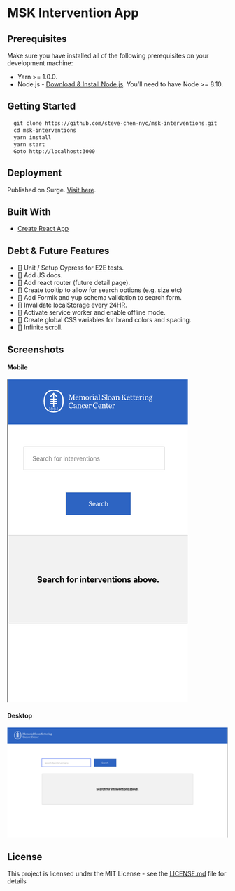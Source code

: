 # MSK Intervention App

## Prerequisites

Make sure you have installed all of the following prerequisites on your development machine:
* Yarn >= 1.0.0.
* Node.js - [Download & Install Node.js](https://nodejs.org/en/download/). You’ll need to have Node >= 8.10.

## Getting Started

```
  git clone https://github.com/steve-chen-nyc/msk-interventions.git
  cd msk-interventions
  yarn install
  yarn start
  Goto http://localhost:3000
```

## Deployment

Published on Surge. [Visit here](http://msk-intervention-steve.surge.sh/).

## Built With

* [Create React App](https://create-react-app.dev/)


## Debt & Future Features
- [] Unit / Setup Cypress for E2E tests.
- [] Add JS docs.
- [] Add react router (future detail page).
- [] Create tooltip to allow for search options (e.g. size etc)
- [] Add Formik and yup schema validation to search form.
- [] Invalidate localStorage every 24HR.
- [] Activate service worker and enable offline mode.
- [] Create global CSS variables for brand colors and spacing.
- [] Infinite scroll.

## Screenshots

#### Mobile
![Alt text](/public/images/readme_mobile.png?raw=true "mobile")


#### Desktop
![Alt text](/public/images/readme_desktop.png?raw=true "mobile")

## License

This project is licensed under the MIT License - see the [LICENSE.md](LICENSE.md) file for details
